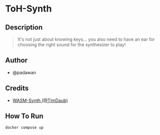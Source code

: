 # ToH-Synth
## Description
> It's not just about knowing keys... you also need to have an ear for choosing the right sound for the synthesizer to play!

## Author
- @padawan

## Credits
- [WASM-Synth (@TimDaub)](https://github.com/TimDaub/wasm-synth/)

## How To Run
```shell 
docker compose up
```